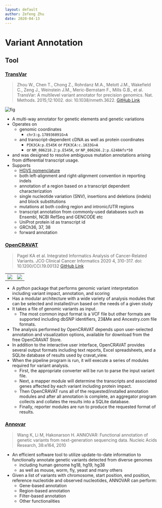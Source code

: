 ```yaml
---
layout: default
author: Zefeng Zhu
date: 2020-04-13
---
```


# Variant Annotation

## Tool

### [TransVar](https://bioinformatics.mdanderson.org/public-software/transvar/)

> Zhou W., Chen T., Chong Z., Rohrdanz M.A., Melott J.M., Wakefield C., Zeng J., Weinstein J.M., Meric-Bernstam F., Mills G.B., et al. TransVar: A multilevel variant annotator for precision genomics. Nat. Methods. 2015;12:1002. doi: 10.1038/nmeth.3622. [GitHub Link](https://github.com/zwdzwd/transvar)

![fig](https://www.ncbi.nlm.nih.gov/pmc/articles/PMC4772859/bin/nihms761865f1.jpg)

* A multi-way annotator for genetic elements and genetic variations
* Operates on
  * genomic coordinates 
    * `chr3:g.178936091G>A`
  * and transcript-dependent cDNA as well as protein coordinates 
    * `PIK3CA:p.E545K` or `PIK3CA:c.1633G>A`
    * or `NM_006218.2:p.E545K`, or `NP_006266.2:p.G240Afs*50`
* and was designed to resolve ambiguous mutation annotations arising from differential transcript usage.
* Supports
  * [HGVS nomenclature](https://varnomen.hgvs.org/)
  * both left-alignment and right-alignment convention in reporting indels
  * annotation of a region based on a transcript dependent characterization
  * single nucleotide variation (SNV), insertions and deletions (indels) and block substitutions
  * mutations at both coding region and intronic/UTR regions
  * transcript annotation from commonly-used databases such as Ensembl, NCBI RefSeq and GENCODE etc
  * UniProt protein id as transcript id
  * GRCh36, 37, 38
  * forward annotation

### [OpenCRAVAT](https://opencravat.org/index.html)

> Pagel KA et al. Integrated Informatics Analysis of Cancer-Related Variants. JCO Clinical Cancer Informatics 2020 4, 310-317. doi: 10.1200/CCI.19.00132 [GitHub Link](https://github.com/KarchinLab/open-cravat)


<table>
    <tr>
        <td>
        <img src='https://github.com/KarchinLab/open-cravat/wiki/figures/OpenCRAVAT_Overview3.png
'></td>
        <td>
        <img src='https://github.com/KarchinLab/open-cravat/wiki/figures/OC_schematic.png'>
        </td>
    </tr>
</table>

* A python package that performs genomic variant interpretation including variant impact, annotation, and scoring
* Has a modular architecture with a wide variety of analysis modules that can be selected and installed/run based on the needs of a given study
* It takes a file of genomic variants as input. 
  * The most common input format is a VCF file but other formats are supported including dbSNP identifiers, 23&Me and Ancestry.com file formats.
* The analysis performed by OpenCRAVAT depends upon user-selected annotation and visualization options, available for download from the free OpenCRAVAT Store. 
* In addition to the interactive user interface, OpenCRAVAT provides several output formats including text reports, Excel spreadsheets, and a SQLite database of results used by cravat_view.
* When the pipeline program is run, it will execute a series of modules required for variant analysis. 
  * First, the appropriate converter will be run to parse the input variant file. 
  * Next, a mapper module will determine the transcripts and associated genes affected by each variant including protein impact. 
  * Then OpenCRAVAT runs all of the requested/installed annotation modules and after all annotation is complete, an aggregator program collects and collates the results into a SQLite database. 
  * Finally, reporter modules are run to produce the requested format of results.


### [Annovar](https://doc-openbio.readthedocs.io/projects/annovar/en/latest/)

> Wang K, Li M, Hakonarson H. ANNOVAR: Functional annotation of genetic variants from next-generation sequencing data. Nucleic Acids Research, 38:e164, 2010

* An efficient software tool to utilize update-to-date information to functionally annotate genetic variants detected from diverse genomes
  * including human genome hg18, hg19, hg38
  * as well as mouse, worm, fly, yeast and many others
* Given a list of variants with chromosome, start position, end position, reference nucleotide and observed nucleotides, ANNOVAR can perform:
  * Gene-based annotation
  * Region-based annotation
  * Filter-based annotation
  * Other functionalities